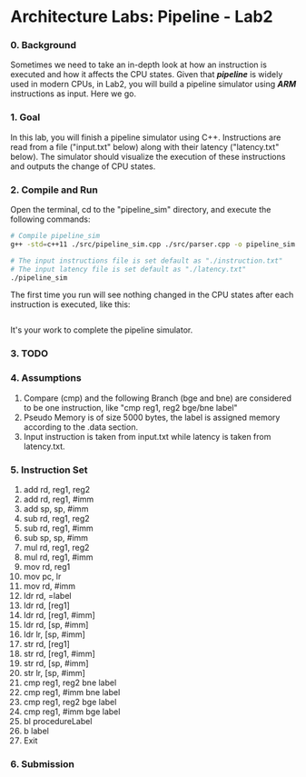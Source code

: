 # Architecture Labs: Pipeline - Lab2

### 0. Background

Sometimes we need to take an in-depth look at how an instruction is executed and how it affects the CPU states. Given that ***pipeline*** is widely used in modern CPUs, in Lab2, you will build a pipeline simulator using ***ARM*** instructions as input. Here we go.

### 1. Goal

In this lab, you will finish a pipeline simulator using C++. Instructions are read from a file ("input.txt" below) along with their latency ("latency.txt" below). The simulator should visualize the execution of these instructions and outputs the change of CPU states.

### 2. Compile and Run

Open the terminal, cd to the "pipeline_sim" directory, and execute the following commands:

```bash
# Compile pipeline_sim
g++ -std=c++11 ./src/pipeline_sim.cpp ./src/parser.cpp -o pipeline_sim

# The input instructions file is set default as "./instruction.txt"
# The input latency file is set default as "./latency.txt"
./pipeline_sim
```

The first time you run will see nothing changed in the CPU states after each instruction is executed, like this:

```bash

```

It's your work to complete the pipeline simulator.

### 3. TODO



### 4. Assumptions

1. Compare (cmp) and the following Branch (bge and bne) are considered to be one instruction, like "cmp reg1, reg2 bge/bne label"
2. Pseudo Memory is of size 5000 bytes, the label is assigned memory according to the .data section.
3. Input instruction is taken from input.txt while latency is taken from latency.txt.

### 5. Instruction Set

1. add rd, reg1, reg2
2. add rd, reg1, #imm
3. add sp, sp, #imm
4. sub rd, reg1, reg2
5. sub rd, reg1, #imm
6. sub sp, sp, #imm
7. mul rd, reg1, reg2
8. mul rd, reg1, #imm
9. mov rd, reg1
10. mov pc, lr
11. mov rd, #imm
12. ldr rd, =label
13. ldr rd, [reg1]
14. ldr rd, [reg1, #imm]
15. ldr rd, [sp, #imm]
16. ldr lr, [sp, #imm]
17. str rd, [reg1]
18. str rd, [reg1, #imm]
19. str rd, [sp, #imm]
20. str lr, [sp, #imm]
21. cmp reg1, reg2 bne label
22. cmp reg1, #imm bne label
23. cmp reg1, reg2 bge label
24. cmp reg1, #imm bge label
25. bl procedureLabel
26. b label
27. Exit

### 6. Submission

